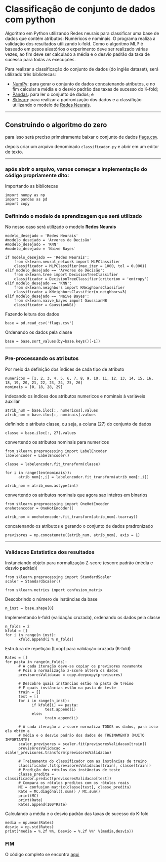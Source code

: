 #  Classificação de conjunto de dados com python

Algoritmo em Python utilizando Redes neurais para classificar uma base de dados que contém atributos: Numéricos e nominais. O programa realiza a validação dos resultados utilizando k-fold. Como o algoritmo MLP é baseado em pesos aleatórios o experimento deve ser realizado várias vezes, ao fim deve ser calculado a média e o desvio padrão da taxa de sucesso para todas as execuções.

Para realizar a classificação do conjunto de dados (do inglês dataset), será utilizado três bibliotecas:

* [NumPy](http://www.numpy.org/): para gerar o conjunto de dados concatenando atributos, e no fim calcular a média e o desvio padrão das taxas de sucesso do K-fold;
* [Pandas](https://pandas.pydata.org/): para ler o conjunto de dados; e
* [Sklearn](http://scikit-learn.org/stable/index.html): para realizar a padronização dos dados e a classifição utilizando o modelo de [Redes Neurais](https://www.digitaltrends.com/cool-tech/what-is-an-artificial-neural-network/).

<hr>

## Construindo o algoritmo do zero

para isso será preciso primeiramente baixar o conjunto de dados [flags.csv](./flags.csv).
 
depois criar um arquivo denominado ```classificador.py``` e abrir em um editor de texto.

<hr>

### após abrir o arquivo, vamos começar a implementação do código propriamente dito: 

Importando as bibliotecas
````
import numpy as np
import pandas as pd
import copy
````

### Definindo o modelo de aprendizagem que será utilizado

No nosso caso será utilizado o modelo <b>Redes Neurais</b>
````
modelo_desejado = 'Redes Neurais'
#modelo_desejado = 'Arvores de Decisão'
#modelo_desejado = 'KNN'
#modelo_desejado = 'Naive Bayes'

if modelo_desejado == 'Redes Neurais':
    from sklearn.neural_network import MLPClassifier
    classificador = MLPClassifier(max_iter = 1000, tol = 0.0001)
elif modelo_desejado == 'Arvores de Decisão':
    from sklearn.tree import DecisionTreeClassifier
    classificador = DecisionTreeClassifier(criterion = 'entropy')
elif modelo_desejado == 'KNN':
    from sklearn.neighbors import KNeighborsClassifier
    classificador = KNeighborsClassifier(n_neighbors=3)
elif modelo_desejado == 'Naive Bayes':
    from sklearn.naive_bayes import GaussianNB
    classificador = GaussianNB()
````

Fazendo leitura dos dados
````
base = pd.read_csv('flags.csv')
````

Ordenando os dados pela classe
````
base = base.sort_values(by=base.keys()[-1])
````

<hr>

### Pre-processando os atributos
 
Por meio da definição dos índices de cada tipo de atributo
````
numericos = [1, 2, 3, 4, 5, 6, 7, 8, 9, 10, 11, 12, 13, 14, 15, 16, 18, 19, 20, 21, 22, 23, 24, 25, 26]
nominais = [0, 18, 28, 29]
````

indexando os índices dos atributos numericos e nominais à variáveis auxiliar
````
atrib_num = base.iloc[:, numericos].values
atrib_nom = base.iloc[:, nominais].values
````

definindo o atributo classe, ou seja, a coluna (27) do conjunto de dados
````
classe = base.iloc[:, 27].values
````

convertendo os atributos nominais para numericos
````
from sklearn.preprocessing import LabelEncoder
labelencoder = LabelEncoder()

classe = labelencoder.fit_transform(classe)

for i in range(len(nominais)):
      atrib_nom[:,i] = labelencoder.fit_transform(atrib_nom[:,i])

atrib_nom = atrib_nom.astype(int)
````

convertendo os atributos nominais que agora sao inteiros em binarios
````
from sklearn.preprocessing import OneHotEncoder
onehotencoder = OneHotEncoder()

atrib_nom = onehotencoder.fit_transform(atrib_nom).toarray()
````

concatenando os atributos e gerando o conjunto de dados pradronizado
````
previsores = np.concatenate((atrib_num, atrib_nom), axis = 1)
````

<hr>

### Validacao Estatistica dos resultados

Instanciando objeto para normalização Z-score (escore padrão (média e desvio padrão))
````
from sklearn.preprocessing import StandardScaler
scaler = StandardScaler()

from sklearn.metrics import confusion_matrix
````

Descobrindo o número de instâncias da base
````
n_inst = base.shape[0]
````

Implementando k-fold (validação cruzada), ordenando os dados pela classe
````
n_folds = 2
kfold = []
for i in range(n_inst):
      kfold.append(i % n_folds)  
````

Estrutura de repetição (Loop) para validação cruzada (K-fold)
````
Rates = []
for pasta in range(n_folds):
      # A cada iteração deve-se copiar os previsores novamente
      # Pois a normalização z-score altera os dados
      previsoresValidacao = copy.deepcopy(previsores)
      
      # Descobre quais instâncias estão na pasta de treino
      # E quais instâncias estão na pasta de teste
      train = []
      test = []
      for i in range(n_inst):
            if kfold[i] == pasta:
                  test.append(i)
            else:
                  train.append(i)
      
      # A cada iteração a z-score normaliza TODOS os dados, para isso ela obtém a
      # média e o desvio padrão dos dados de TREINAMENTO (MUITO IMPORTANTE)
      scaler_previsores = scaler.fit(previsoresValidacao[train])
      previsoresValidacao = scaler_previsores.transform(previsoresValidacao)
      
      # Treinamento do classificador com as instâncias de treino
      classificador.fit(previsoresValidacao[train], classe[train])
      # Predição dos rótulos das instâncias de teste
      classe_predita = classificador.predict(previsoresValidacao[test])
      # Compara os rótulos preditos com os rótulos reais
      MC = confusion_matrix(classe[test], classe_predita)
      Rate = MC.diagonal().sum() / MC.sum()
      print(MC)
      print(Rate)
      Rates.append(100*Rate)
````

Calculando a média e o desvio padrão das taxas de sucesso do K-fold
````
media = np.mean(Rates)
desvio = np.std(Rates)
print('media = %.2f %%, Desvio = %.2f %%' %(media,desvio))
````

### FIM 
O código completo se encontra [aqui](./classificador.py)